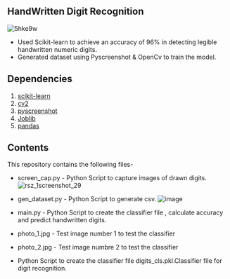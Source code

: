 ## HandWritten Digit Recognition

![5hke9w](https://user-images.githubusercontent.com/81034448/126903214-b410b635-88c7-4746-b8eb-653aaecee61a.gif)
- Used Scikit-learn to achieve an accuracy of 96% in
detecting legible handwritten numeric digits.
- Generated dataset using Pyscreenshot & OpenCv to train the
model.

## Dependencies

1. [scikit-learn](https://scikit-learn.org/stable/)
2. [cv2](https://docs.opencv.org/4.5.2/d6/d00/tutorial_py_root.html)
3. [pyscreenshot](https://pypi.org/project/pyscreenshot/)
4. [Joblib](https://joblib.readthedocs.io/en/latest/)
5. [pandas](https://pandas.pydata.org/)

## Contents
This repository contains the following files-

- screen_cap.py - Python Script to capture images of drawn digits.
![rsz_1screenshot_29](https://user-images.githubusercontent.com/81034448/128590229-05a12ab5-97ce-4770-b3b2-754acb251ec7.png=250x50)
 
- gen_dataset.py - Python Script to generate csv.
![image](https://user-images.githubusercontent.com/81034448/128590308-8d550421-f0ee-4098-8002-370129bf21d2.png)

- main.py - Python Script to create the classifier file , calculate accuracy and predict handwritten digits.

- photo_1.jpg - Test image number 1 to test the classifier
- photo_2.jpg - Test image numbre 2 to test the classifier
- Python Script to create the classifier file digits_cls.pkl.Classifier file for digit recognition.
